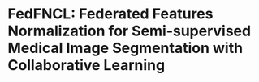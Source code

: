 # FedFNCL: Federated Features Normalization for Semi-supervised Medical Image Segmentation with Collaborative Learning

